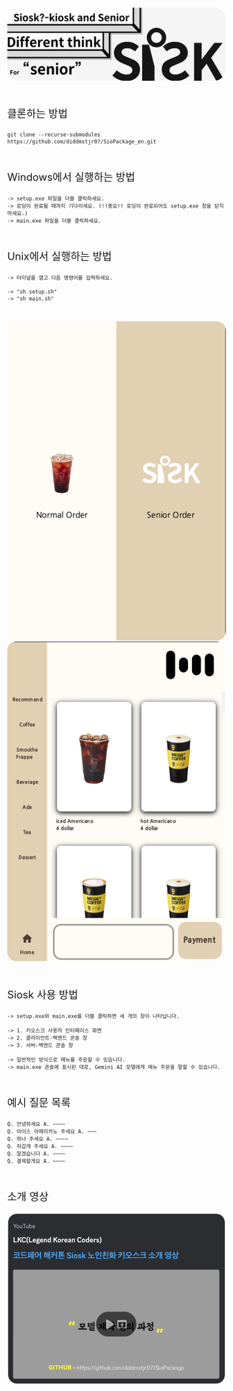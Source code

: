 <img src="assets/banner.png" alt="이미지" style="border-radius: 20px;"> <p style="font-size: 24px;">
<br>클론하는 방법</p>

    git clone --recurse-submodules https://github.com/diddmstjr07/SioPackage_en.git
<br><p style="font-size: 24px;">Windows에서 실행하는 방법</p>

    -> setup.exe 파일을 더블 클릭하세요.
    -> 로딩이 완료될 때까지 기다리세요. (!!중요!! 로딩이 완료되어도 setup.exe 창을 닫지 마세요.)
    -> main.exe 파일을 더블 클릭하세요.

<br><p style="font-size: 24px;">Unix에서 실행하는 방법</p>

    -> 터미널을 열고 다음 명령어를 입력하세요.

    -> "sh setup.sh"
    -> "sh main.sh"

<br> <p align="center"> <img src="assets/siosk_display_1.png" alt="이미지" style="border-radius: 20px; margin-right: 40px;"> <img src="assets/siosk_display_2.png" alt="이미지" style="border-radius: 20px;"> </p>
<br><p style="font-size: 24px;">Siosk 사용 방법</p> 

    -> setup.exe와 main.exe를 더블 클릭하면 세 개의 창이 나타납니다.

    -> 1. 키오스크 사용자 인터페이스 화면
    -> 2. 클라이언트-백엔드 콘솔 창
    -> 3. 서버-백엔드 콘솔 창

    -> 일반적인 방식으로 메뉴를 주문할 수 있습니다.
    -> main.exe 콘솔에 표시된 대로, Gemini AI 모델에게 메뉴 주문을 말할 수 있습니다.

<br><p style="font-size: 24px;">예시 질문 목록</p>

    Q. 안녕하세요 A. ~~~~
    Q. 아이스 아메리카노 주세요 A. ~~~
    Q. 하나 주세요 A. ~~~~
    Q. 차갑게 주세요 A. ~~~~
    Q. 알겠습니다 A. ~~~~
    Q. 결제할게요 A. ~~~~

<br>
<p style="font-size: 24px;">소개 영상</p>
<p align="center">
    <a href="https://youtu.be/6tZnWgnzza4">
        <img src="assets/thumnail.png" alt="이미지" style="border-radius: 20px; width: 500px; height: auto;">
    </a>
</p>
